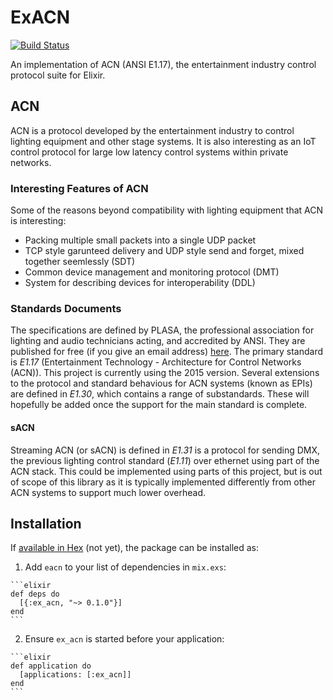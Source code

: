 # ExACN
[![Build Status](https://travis-ci.org/willpenington/ex_acn.svg?branch=master)](https://travis-ci.org/willpenington/ex_acn)

An implementation of ACN (ANSI E1.17), the entertainment industry control protocol suite for Elixir.

## ACN
ACN is a protocol developed by the entertainment industry to control lighting equipment and other
stage systems. It is also interesting as an IoT control protocol for large low latency control
systems within private networks.

### Interesting Features of ACN
Some of the reasons beyond compatibility with lighting equipment that ACN is interesting:
 - Packing multiple small packets into a single UDP packet
 - TCP style garunteed delivery and UDP style send and forget, mixed together seemlessly (SDT)
 - Common device management and monitoring protocol (DMT)
 - System for describing devices for interoperability (DDL) 

### Standards Documents
The specifications are defined by PLASA, the professional association for lighting and audio
technicians acting, and accredited by ANSI. They are published for free (if you give an email
address) [here](http://tsp.plasa.org). The primary standard is *E1.17* (Entertainment Technology - 
Architecture for Control Networks (ACN)). This project is currently using the 2015 version.
Several extensions to the protocol and standard behavious for ACN systems (known as EPIs) are defined in
*E1.30*, which contains a range of substandards. These will hopefully be added once the support for
the main standard is complete. 

#### sACN
Streaming ACN (or sACN) is defined in *E1.31* is a protocol for sending DMX, the previous lighting 
control standard (*E1.11*) over ethernet using part of the ACN stack. This could be implemented using
parts of this project, but is out of scope of this library as it is typically implemented differently
from other ACN systems to support much lower overhead.

## Installation

If [available in Hex](https://hex.pm/docs/publish) (not yet), the package can be installed as:

  1. Add `eacn` to your list of dependencies in `mix.exs`:

    ```elixir
    def deps do
      [{:ex_acn, "~> 0.1.0"}]
    end
    ```

  2. Ensure `ex_acn` is started before your application:

    ```elixir
    def application do
      [applications: [:ex_acn]]
    end
    ```

